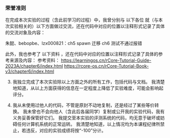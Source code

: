 ### 荣誉准则
在完成本次实验的过程（含此前学习的过程）中，我曾分别与 以下各位 就（与本次实验相关的）以下方面做过交流，还在代码中对应的位置以注释形式记录了具体的交流对象及内容：

朱懿、bebopbe、lzx000821：ch5 spawn 迁移 ch6 测试不通过报错

此外，我也参考了 以下资料 ，还在代码中对应的位置以注释形式记录了具体的参考来源及内容：
参考资料：
https://learningos.cn/rCore-Tutorial-Guide-2023A/chapter6/index.html
https://rcore-os.cn/rCore-Tutorial-Book-v3/chapter6/index.html

3. 我独立完成了本次实验除以上方面之外的所有工作，包括代码与文档。 我清楚地知道，从以上方面获得的信息在一定程度上降低了实验难度，可能会影响起评分。

4. 我从未使用过他人的代码，不管是原封不动地复制，还是经过了某些等价转换。 我未曾也不会向他人（含此后各届同学）复制或公开我的实验代码，我有义务妥善保管好它们。 我提交至本实验的评测系统的代码，均无意于破坏或妨碍任何计算机系统的正常运转。 我清楚地知道，以上情况均为本课程纪律所禁止，若违反，对应的实验成绩将按“-100”分计。